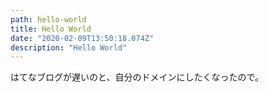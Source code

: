```yaml
---
path: hello-world
title: Hello World
date: "2020-02-09T13:50:18.074Z"
description: "Hello World"
---
```


はてなブログが遅いのと、自分のドメインにしたくなったので。
<!-- テスト勉強がんばる -->